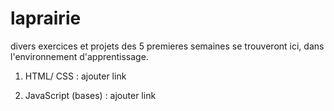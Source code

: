 # laprairie
divers exercices et projets des 5 premieres semaines se trouveront ici, dans l'environnement d'apprentissage. 

1. HTML/ CSS : ajouter link

2. JavaScript (bases) : ajouter link 
